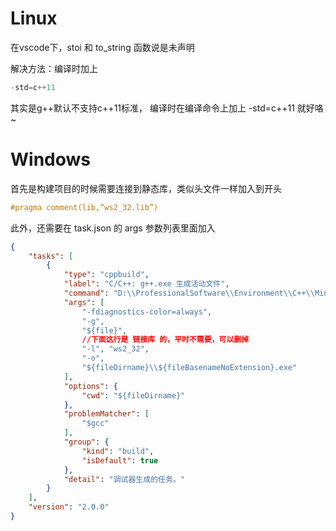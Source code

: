 # Linux

在vscode下，stoi 和 to_string 函数说是未声明

解决方法：编译时加上 

```C++
-std=c++11
```

其实是g++默认不支持c++11标准， 编译时在编译命令上加上 -std=c++11 就好咯~

# Windows

首先是构建项目的时候需要连接到静态库，类似头文件一样加入到开头

```C++
#pragma comment(lib,“ws2_32.lib”)
```

此外，还需要在 task.json 的 args 参数列表里面加入

```JSON
{
    "tasks": [
        {
            "type": "cppbuild",
            "label": "C/C++: g++.exe 生成活动文件",
            "command": "D:\\ProfessionalSoftware\\Environment\\C++\\MinGW\\mingw32\\bin\\g++.exe",
            "args": [
                "-fdiagnostics-color=always",
                "-g",
                "${file}",
                //下面这行是 链接库 的，平时不需要，可以删掉
                "-l", "ws2_32",
                "-o",
                "${fileDirname}\\${fileBasenameNoExtension}.exe"
            ],
            "options": {
                "cwd": "${fileDirname}"
            },
            "problemMatcher": [
                "$gcc"
            ],
            "group": {
                "kind": "build",
                "isDefault": true
            },
            "detail": "调试器生成的任务。"
        }
    ],
    "version": "2.0.0"
}
```





